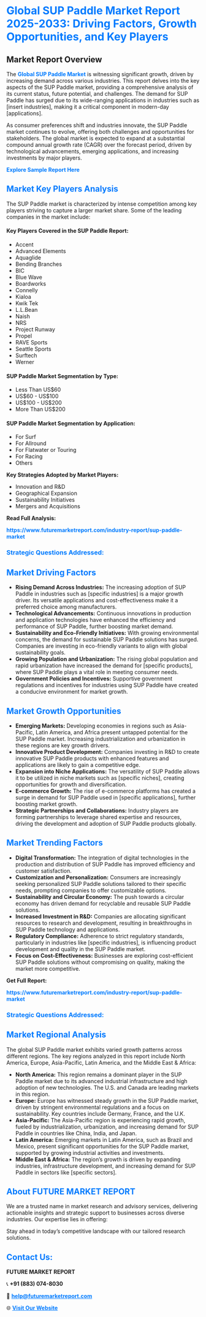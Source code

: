 <h1 style="color: #007BFF;">Global SUP Paddle Market Report 2025-2033: Driving Factors, Growth Opportunities, and Key Players</h1>

<section id="overview">
<h2>Market Report Overview</h2>
<p>The <a href="https://www.futuremarketreport.com/industry-report/sup-paddle-market" style="color: #007BFF; text-decoration: none;"><strong>Global SUP Paddle Market</strong></a> is witnessing significant growth, driven by increasing demand across various industries. This report delves into the key aspects of the SUP Paddle market, providing a comprehensive analysis of its current status, future potential, and challenges. The demand for SUP Paddle has surged due to its wide-ranging applications in industries such as [insert industries], making it a critical component in modern-day [applications].</p>
<p>As consumer preferences shift and industries innovate, the SUP Paddle market continues to evolve, offering both challenges and opportunities for stakeholders. The global market is expected to expand at a substantial compound annual growth rate (CAGR) over the forecast period, driven by technological advancements, emerging applications, and increasing investments by major players.</p>
</section>

<section id="overview">
<p><a href="https://www.futuremarketreport.com/request-sample/reportId=103193" style="color: #007BFF; text-decoration: none;"><strong>Explore Sample Report Here</strong></a></p>
</section>

<section id="key-players">
<h2 style="color: #007BFF;">Market Key Players Analysis</h2>
<p>The SUP Paddle market is characterized by intense competition among key players striving to capture a larger market share. Some of the leading companies in the market include:</p>
<h4>Key Players Covered in the SUP Paddle Report:</h4>
<ul><li>Accent</li><li>Advanced Elements</li><li>Aquaglide</li><li>Bending Branches</li><li>BIC</li><li>Blue Wave</li><li>Boardworks</li><li>Connelly</li><li>Kialoa</li><li>Kwik Tek</li><li>L.L.Bean</li><li>Naish</li><li>NRS</li><li>Project Runway</li><li>Propel</li><li>RAVE Sports</li><li>Seattle Sports</li><li>Surftech</li><li>Werner</li></ul>
<h4>SUP Paddle Market Segmentation by Type:</h4>
<ul><li>Less Than US$60</li><li>US$60 - US$100</li><li>US$100 - US$200</li><li>More Than US$200</li></ul>

<h4>SUP Paddle Market Segmentation by Application:</h4>
<ul><li>For Surf</li><li>For Allround</li><li>For Flatwater or Touring</li><li>For Racing</li><li>Others</li></ul>
<p><strong>Key Strategies Adopted by Market Players:</strong></p>
<ul>
<li>Innovation and R&D</li>
<li>Geographical Expansion</li>
<li>Sustainability Initiatives</li>
<li>Mergers and Acquisitions</li>
</ul>
</section>

<section>
<p><strong>Read Full Analysis: </strong></p><a href="https://www.futuremarketreport.com/industry-report/sup-paddle-market" style="color: #007BFF; text-decoration: none;"><strong>https://www.futuremarketreport.com/industry-report/sup-paddle-market</strong></a>
<h3 style="color: #007BFF;">Strategic Questions Addressed:</h3>
</section>

<section id="driving-factors">
<h2 style="color: #007BFF;">Market Driving Factors</h2>
<ul>
<li><strong>Rising Demand Across Industries:</strong> The increasing adoption of SUP Paddle in industries such as [specific industries] is a major growth driver. Its versatile applications and cost-effectiveness make it a preferred choice among manufacturers.</li>
<li><strong>Technological Advancements:</strong> Continuous innovations in production and application technologies have enhanced the efficiency and performance of SUP Paddle, further boosting market demand.</li>
<li><strong>Sustainability and Eco-Friendly Initiatives:</strong> With growing environmental concerns, the demand for sustainable SUP Paddle solutions has surged. Companies are investing in eco-friendly variants to align with global sustainability goals.</li>
<li><strong>Growing Population and Urbanization:</strong> The rising global population and rapid urbanization have increased the demand for [specific products], where SUP Paddle plays a vital role in meeting consumer needs.</li>
<li><strong>Government Policies and Incentives:</strong> Supportive government regulations and incentives for industries using SUP Paddle have created a conducive environment for market growth.</li>
</ul>
</section>

<section id="growth-opportunities">
<h2 style="color: #007BFF;">Market Growth Opportunities</h2>
<ul>
<li><strong>Emerging Markets:</strong> Developing economies in regions such as Asia-Pacific, Latin America, and Africa present untapped potential for the SUP Paddle market. Increasing industrialization and urbanization in these regions are key growth drivers.</li>
<li><strong>Innovative Product Development:</strong> Companies investing in R&D to create innovative SUP Paddle products with enhanced features and applications are likely to gain a competitive edge.</li>
<li><strong>Expansion into Niche Applications:</strong> The versatility of SUP Paddle allows it to be utilized in niche markets such as [specific niches], creating opportunities for growth and diversification.</li>
<li><strong>E-commerce Growth:</strong> The rise of e-commerce platforms has created a surge in demand for SUP Paddle used in [specific applications], further boosting market growth.</li>
<li><strong>Strategic Partnerships and Collaborations:</strong> Industry players are forming partnerships to leverage shared expertise and resources, driving the development and adoption of SUP Paddle products globally.</li>
</ul>
</section>

<section id="trending-factors">
<h2 style="color: #007BFF;">Market Trending Factors</h2>
<ul>
<li><strong>Digital Transformation:</strong> The integration of digital technologies in the production and distribution of SUP Paddle has improved efficiency and customer satisfaction.</li>
<li><strong>Customization and Personalization:</strong> Consumers are increasingly seeking personalized SUP Paddle solutions tailored to their specific needs, prompting companies to offer customizable options.</li>
<li><strong>Sustainability and Circular Economy:</strong> The push towards a circular economy has driven demand for recyclable and reusable SUP Paddle solutions.</li>
<li><strong>Increased Investment in R&D:</strong> Companies are allocating significant resources to research and development, resulting in breakthroughs in SUP Paddle technology and applications.</li>
<li><strong>Regulatory Compliance:</strong> Adherence to strict regulatory standards, particularly in industries like [specific industries], is influencing product development and quality in the SUP Paddle market.</li>
<li><strong>Focus on Cost-Effectiveness:</strong> Businesses are exploring cost-efficient SUP Paddle solutions without compromising on quality, making the market more competitive.</li>
</ul>
</section>

<section>
<p><strong>Get Full Report: </strong></p><a href="https://www.futuremarketreport.com/industry-report/sup-paddle-market" style="color: #007BFF; text-decoration: none;"><strong>https://www.futuremarketreport.com/industry-report/sup-paddle-market</strong></a>
<h3 style="color: #007BFF;">Strategic Questions Addressed:</h3>
</section>


<section id="regional-analysis">
<h2 style="color: #007BFF;">Market Regional Analysis</h2>
<p>The global SUP Paddle market exhibits varied growth patterns across different regions. The key regions analyzed in this report include North America, Europe, Asia-Pacific, Latin America, and the Middle East & Africa:</p>
<ul>
<li><strong>North America:</strong> This region remains a dominant player in the SUP Paddle market due to its advanced industrial infrastructure and high adoption of new technologies. The U.S. and Canada are leading markets in this region.</li>
<li><strong>Europe:</strong> Europe has witnessed steady growth in the SUP Paddle market, driven by stringent environmental regulations and a focus on sustainability. Key countries include Germany, France, and the U.K.</li>
<li><strong>Asia-Pacific:</strong> The Asia-Pacific region is experiencing rapid growth, fueled by industrialization, urbanization, and increasing demand for SUP Paddle in countries like China, India, and Japan.</li>
<li><strong>Latin America:</strong> Emerging markets in Latin America, such as Brazil and Mexico, present significant opportunities for the SUP Paddle market, supported by growing industrial activities and investments.</li>
<li><strong>Middle East & Africa:</strong> The region’s growth is driven by expanding industries, infrastructure development, and increasing demand for SUP Paddle in sectors like [specific sectors].</li>
</ul>
</section>

<footer>
<h2 style="color: #007BFF;">About FUTURE MARKET REPORT</h2>
<p>We are a trusted name in market research and advisory services, delivering actionable insights and strategic support to businesses across diverse industries. Our expertise lies in offering:</p>

<p>Stay ahead in today’s competitive landscape with our tailored research solutions.</p>

<h2 style="color: #007BFF;">Contact Us:</h2>
<p><strong>FUTURE MARKET REPORT</strong></p>
<p>📞 <strong>+91 (883) 074-8030</strong></p>
<p>📧 <strong><a href="mailto:help@futuremarketreport.com" style="color: #007BFF;">help@futuremarketreport.com</a></strong></p>
<p>🌐 <strong><a href="https://www.futuremarketreport.com/" style="color: #007BFF;">Visit Our Website</a></strong></p>
</footer>